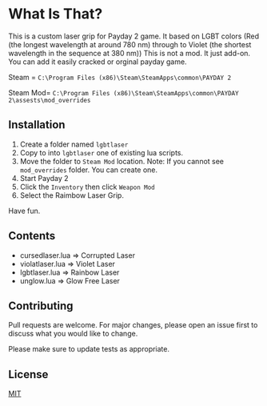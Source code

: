 # What Is That?

This is a custom laser grip for Payday 2 game. 
It based on LGBT colors (Red (the longest wavelength at around 780 nm) through to Violet (the shortest wavelength in the sequence at 380 nm))
This is not a mod. It just add-on. You can add it easily cracked or orginal payday game.

Steam = `C:\Program Files (x86)\Steam\SteamApps\common\PAYDAY 2`

Steam Mod= `C:\Program Files (x86)\Steam\SteamApps\common\PAYDAY 2\assests\mod_overrides`

## Installation

1) Create a folder named `lgbtlaser`
2) Copy to into `lgbtlaser` one of existing lua scripts.
3) Move the folder to `Steam Mod` location.
Note: If you cannot see `mod_overrides` folder. You can create one.
4) Start Payday 2 
5) Click the `Inventory` then click `Weapon Mod` 
6) Select the Raimbow Laser Grip.

Have fun.

## Contents 
- cursedlaser.lua => Corrupted Laser
- violatlaser.lua => Violet Laser
- lgbtlaser.lua => Rainbow Laser
- unglow.lua => Glow Free Laser

## Contributing
Pull requests are welcome. For major changes, please open an issue first to discuss what you would like to change.

Please make sure to update tests as appropriate.

## License
[MIT](https://choosealicense.com/licenses/mit/)
